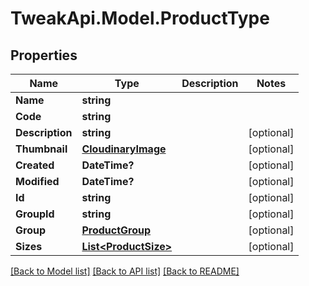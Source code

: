 # TweakApi.Model.ProductType
## Properties

Name | Type | Description | Notes
------------ | ------------- | ------------- | -------------
**Name** | **string** |  | 
**Code** | **string** |  | 
**Description** | **string** |  | [optional] 
**Thumbnail** | [**CloudinaryImage**](CloudinaryImage.md) |  | [optional] 
**Created** | **DateTime?** |  | [optional] 
**Modified** | **DateTime?** |  | [optional] 
**Id** | **string** |  | [optional] 
**GroupId** | **string** |  | [optional] 
**Group** | [**ProductGroup**](ProductGroup.md) |  | [optional] 
**Sizes** | [**List&lt;ProductSize&gt;**](ProductSize.md) |  | [optional] 

[[Back to Model list]](../README.md#documentation-for-models) [[Back to API list]](../README.md#documentation-for-api-endpoints) [[Back to README]](../README.md)

